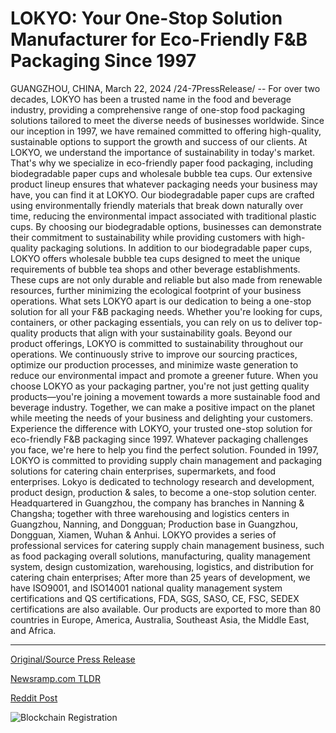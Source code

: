 # LOKYO: Your One-Stop Solution Manufacturer for Eco-Friendly F&B Packaging Since 1997

GUANGZHOU, CHINA, March 22, 2024 /24-7PressRelease/ -- For over two decades, LOKYO has been a trusted name in the food and beverage industry, providing a comprehensive range of one-stop food packaging solutions tailored to meet the diverse needs of businesses worldwide. Since our inception in 1997, we have remained committed to offering high-quality, sustainable options to support the growth and success of our clients.  At LOKYO, we understand the importance of sustainability in today's market. That's why we specialize in eco-friendly paper food packaging, including biodegradable paper cups and wholesale bubble tea cups. Our extensive product lineup ensures that whatever packaging needs your business may have, you can find it at LOKYO.  Our biodegradable paper cups are crafted using environmentally friendly materials that break down naturally over time, reducing the environmental impact associated with traditional plastic cups. By choosing our biodegradable options, businesses can demonstrate their commitment to sustainability while providing customers with high-quality packaging solutions.  In addition to our biodegradable paper cups, LOKYO offers wholesale bubble tea cups designed to meet the unique requirements of bubble tea shops and other beverage establishments. These cups are not only durable and reliable but also made from renewable resources, further minimizing the ecological footprint of your business operations.  What sets LOKYO apart is our dedication to being a one-stop solution for all your F&B packaging needs. Whether you're looking for cups, containers, or other packaging essentials, you can rely on us to deliver top-quality products that align with your sustainability goals.  Beyond our product offerings, LOKYO is committed to sustainability throughout our operations. We continuously strive to improve our sourcing practices, optimize our production processes, and minimize waste generation to reduce our environmental impact and promote a greener future.  When you choose LOKYO as your packaging partner, you're not just getting quality products—you're joining a movement towards a more sustainable food and beverage industry. Together, we can make a positive impact on the planet while meeting the needs of your business and delighting your customers.  Experience the difference with LOKYO, your trusted one-stop solution for eco-friendly F&B packaging since 1997. Whatever packaging challenges you face, we're here to help you find the perfect solution.  Founded in 1997, LOKYO is committed to providing supply chain management and packaging solutions for catering chain enterprises, supermarkets, and food enterprises. Lokyo is dedicated to technology research and development, product design, production & sales, to become a one-stop solution center. Headquartered in Guangzhou, the company has branches in Nanning & Changsha; together with three warehousing and logistics centers in Guangzhou, Nanning, and Dongguan; Production base in Guangzhou, Dongguan, Xiamen, Wuhan & Anhui.  LOKYO provides a series of professional services for catering supply chain management business, such as food packaging overall solutions, manufacturing, quality management system, design customization, warehousing, logistics, and distribution for catering chain enterprises;  After more than 25 years of development, we have ISO9001, and ISO14001 national quality management system certifications and QS certifications, FDA, SGS, SASO, CE, FSC, SEDEX certifications are also available. Our products are exported to more than 80 countries in Europe, America, Australia, Southeast Asia, the Middle East, and Africa. 

---

[Original/Source Press Release](https://www.24-7pressrelease.com/press-release/509447/lokyo-your-one-stop-solution-manufacturer-for-eco-friendly-fb-packaging-since-1997)
                    

[Newsramp.com TLDR](None) 



[Reddit Post](https://www.reddit.com/r/newsramp/comments/1bktdzv/lokyo_your_trusted_onestop_solution_for/) 



![Blockchain Registration](https://cdn.newsramp.app/24-7PressRelease/qrcode/243/22/ella3pna.webp)
